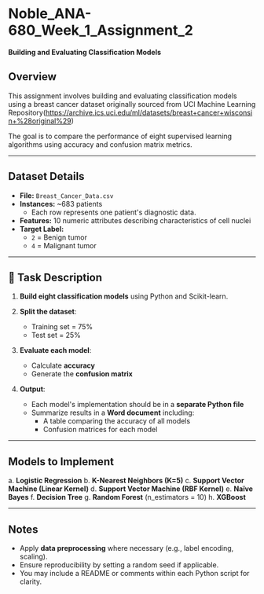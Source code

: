 # Noble\_ANA-680\_Week\_1\_Assignment\_2

**Building and Evaluating Classification Models**

## Overview

This assignment involves building and evaluating classification models using a breast cancer dataset originally sourced from
UCI Machine Learning Repository(https://archive.ics.uci.edu/ml/datasets/breast+cancer+wisconsin+%28original%29)

The goal is to compare the performance of eight supervised learning algorithms using accuracy and confusion matrix metrics.

---

## Dataset Details

* **File:** `Breast_Cancer_Data.csv`
* **Instances:** \~683 patients
  * Each row represents one patient's diagnostic data.
* **Features:** 10 numeric attributes describing characteristics of cell nuclei
* **Target Label:**
  * `2` = Benign tumor
  * `4` = Malignant tumor

---

## 🔧 Task Description

1. **Build eight classification models** using Python and Scikit-learn.

2. **Split the dataset**:
   * Training set = 75%
   * Test set = 25%

3. **Evaluate each model**:
   * Calculate **accuracy**
   * Generate the **confusion matrix**

4. **Output**:
   * Each model's implementation should be in a **separate Python file**
   * Summarize results in a **Word document** including:
       * A table comparing the accuracy of all models
       * Confusion matrices for each model

---

## Models to Implement

a. **Logistic Regression**
b. **K-Nearest Neighbors (K=5)**
c. **Support Vector Machine (Linear Kernel)**
d. **Support Vector Machine (RBF Kernel)**
e. **Naïve Bayes**
f. **Decision Tree**
g. **Random Forest** (n\_estimators = 10)
h. **XGBoost**

---

## Notes

* Apply **data preprocessing** where necessary (e.g., label encoding, scaling).
* Ensure reproducibility by setting a random seed if applicable.
* You may include a README or comments within each Python script for clarity.
